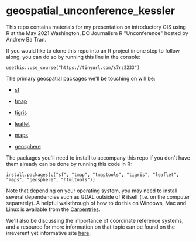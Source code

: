 # geospatial_unconference_kessler

This repo contains materials for my presentation on introductory GIS using R at the May 2021 Washington, DC Journalism R "Unconference" hosted by Andrew Ba Tran.

If you would like to clone this repo into an R project in one step to follow along, you can do so by running this line in the console:

`usethis::use_course("https://tinyurl.com/s7rz2233")`

The primary geospatial packages we'll be touching on will be:

-   [sf](https://r-spatial.github.io/sf/)

-   [tmap](https://github.com/mtennekes/tmap)

-   [tigris](https://github.com/walkerke/tigris)

-   [leaflet](https://rstudio.github.io/leaflet/)

-   [maps](https://www.rdocumentation.org/packages/maps/versions/3.3.0)

-   [geosphere](https://cran.r-project.org/web/packages/geosphere/index.html)

The packages you'll need to install to accompany this repo if you don't have them already can be done by running this code in R:

`install.packages(c("sf", "tmap", "tmaptools", "tigris", "leaflet", "maps", "geosphere", "htmltools"))`

Note that depending on your operating system, you may need to install several dependencies such as GDAL outside of R itself (i.e. on the computer separately). A helpful walkthrough of how to do this on Windows, Mac and Linux is available from the [Carpentries](https://datacarpentry.org/geospatial-workshop/setup.html).

We'll also be discussing the importance of coordinate reference systems, and a resource for more information on that topic can be found on the irreverent yet informative site [here](https://ihatecoordinatesystems.com/).

